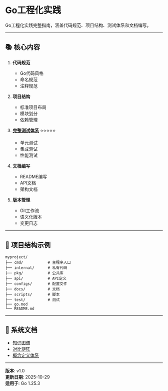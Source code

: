 ﻿# Go工程化实践

Go工程化实践完整指南，涵盖代码规范、项目结构、测试体系和文档编写。

---

## 📚 核心内容

1. **代码规范**
   - Go代码风格
   - 命名规范
   - 注释规范

2. **项目结构**
   - 标准项目布局
   - 模块划分
   - 依赖管理

3. **[完整测试体系](./01-完整测试体系/README.md)** ⭐⭐⭐⭐⭐
   - 单元测试
   - 集成测试
   - 性能测试

4. **文档编写**
   - README编写
   - API文档
   - 架构文档

5. **版本管理**
   - Git工作流
   - 语义化版本
   - 变更日志

---

## 🚀 项目结构示例

```text
myproject/
├── cmd/           # 主程序入口
├── internal/      # 私有代码
├── pkg/           # 公共库
├── api/           # API定义
├── configs/       # 配置文件
├── docs/          # 文档
├── scripts/       # 脚本
├── test/          # 测试
├── go.mod
└── README.md
```

---

## 📖 系统文档

- [知识图谱](./00-知识图谱.md)
- [对比矩阵](./00-对比矩阵.md)
- [概念定义体系](./00-概念定义体系.md)

---

**版本**: v1.0  
**更新日期**: 2025-10-29  
**适用于**: Go 1.25.3
